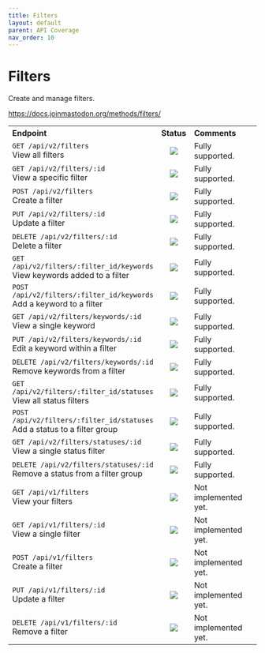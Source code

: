 ```yaml
---
title: Filters
layout: default
parent: API Coverage
nav_order: 10
---
```


# Filters

Create and manage filters.

<a href="https://docs.joinmastodon.org/methods/filters/" target="_blank">https://docs.joinmastodon.org/methods/filters/</a>

<table style="width:100%;table-layout:fixed;">
  <tr>
    <th style="width:45%;text-align:left;">Endpoint</th>
    <th style="width:10%;text-align:center;">Status</th>
    <th style="width:45%;text-align:left;">Comments</th>
  </tr>
  <tr>
    <td style="width:45%;text-align:left;"><code>GET /api/v2/filters</code><br>View all filters</td>
    <td style="width:10%;text-align:center;"><img src="/assets/green16.png"></td>
    <td style="width:45%;text-align:left;">Fully supported.</td>
  </tr>
  <tr>
    <td style="width:45%;text-align:left;"><code>GET /api/v2/filters/:id</code><br>View a specific filter</td>
    <td style="width:10%;text-align:center;"><img src="/assets/green16.png"></td>
    <td style="width:45%;text-align:left;">Fully supported.</td>
  </tr>
  <tr>
    <td style="width:45%;text-align:left;"><code>POST /api/v2/filters</code><br>Create a filter</td>
    <td style="width:10%;text-align:center;"><img src="/assets/green16.png"></td>
    <td style="width:45%;text-align:left;">Fully supported.</td>
  </tr>
  <tr>
    <td style="width:45%;text-align:left;"><code>PUT /api/v2/filters/:id</code><br>Update a filter</td>
    <td style="width:10%;text-align:center;"><img src="/assets/green16.png"></td>
    <td style="width:45%;text-align:left;">Fully supported.</td>
  </tr>
  <tr>
    <td style="width:45%;text-align:left;"><code>DELETE /api/v2/filters/:id</code><br>Delete a filter</td>
    <td style="width:10%;text-align:center;"><img src="/assets/green16.png"></td>
    <td style="width:45%;text-align:left;">Fully supported.</td>
  </tr>
  <tr>
    <td style="width:45%;text-align:left;"><code>GET /api/v2/filters/:filter_id/keywords</code><br>View keywords added to a filter</td>
    <td style="width:10%;text-align:center;"><img src="/assets/green16.png"></td>
    <td style="width:45%;text-align:left;">Fully supported.</td>
  </tr>
  <tr>
    <td style="width:45%;text-align:left;"><code>POST /api/v2/filters/:filter_id/keywords</code><br>Add a keyword to a filter</td>
    <td style="width:10%;text-align:center;"><img src="/assets/green16.png"></td>
    <td style="width:45%;text-align:left;">Fully supported.</td>
  </tr>
  <tr>
    <td style="width:45%;text-align:left;"><code>GET /api/v2/filters/keywords/:id</code><br>View a single keyword</td>
    <td style="width:10%;text-align:center;"><img src="/assets/green16.png"></td>
    <td style="width:45%;text-align:left;">Fully supported.</td>
  </tr>
  <tr>
    <td style="width:45%;text-align:left;"><code>PUT /api/v2/filters/keywords/:id</code><br>Edit a keyword within a filter</td>
    <td style="width:10%;text-align:center;"><img src="/assets/green16.png"></td>
    <td style="width:45%;text-align:left;">Fully supported.</td>
  </tr>
  <tr>
    <td style="width:45%;text-align:left;"><code>DELETE /api/v2/filters/keywords/:id</code><br>Remove keywords from a filter</td>
    <td style="width:10%;text-align:center;"><img src="/assets/green16.png"></td>
    <td style="width:45%;text-align:left;">Fully supported.</td>
  </tr>
  <tr>
    <td style="width:45%;text-align:left;"><code>GET /api/v2/filters/:filter_id/statuses</code><br>View all status filters</td>
    <td style="width:10%;text-align:center;"><img src="/assets/green16.png"></td>
    <td style="width:45%;text-align:left;">Fully supported.</td>
  </tr>
  <tr>
    <td style="width:45%;text-align:left;"><code>POST /api/v2/filters/:filter_id/statuses</code><br>Add a status to a filter group</td>
    <td style="width:10%;text-align:center;"><img src="/assets/green16.png"></td>
    <td style="width:45%;text-align:left;">Fully supported.</td>
  </tr>
  <tr>
    <td style="width:45%;text-align:left;"><code>GET /api/v2/filters/statuses/:id</code><br>View a single status filter</td>
    <td style="width:10%;text-align:center;"><img src="/assets/green16.png"></td>
    <td style="width:45%;text-align:left;">Fully supported.</td>
  </tr>
  <tr>
    <td style="width:45%;text-align:left;"><code>DELETE /api/v2/filters/statuses/:id</code><br>Remove a status from a filter group</td>
    <td style="width:10%;text-align:center;"><img src="/assets/green16.png"></td>
    <td style="width:45%;text-align:left;">Fully supported.</td>
  </tr>
  <tr>
    <td style="width:45%;text-align:left;"><code>GET /api/v1/filters</code><br>View your filters</td>
    <td style="width:10%;text-align:center;"><img src="/assets/red16.png"></td>
    <td style="width:45%;text-align:left;">Not implemented yet.</td>
  </tr>
  <tr>
    <td style="width:45%;text-align:left;"><code>GET /api/v1/filters/:id</code><br>View a single filter</td>
    <td style="width:10%;text-align:center;"><img src="/assets/red16.png"></td>
    <td style="width:45%;text-align:left;">Not implemented yet.</td>
  </tr>
  <tr>
    <td style="width:45%;text-align:left;"><code>POST /api/v1/filters</code><br>Create a filter</td>
    <td style="width:10%;text-align:center;"><img src="/assets/red16.png"></td>
    <td style="width:45%;text-align:left;">Not implemented yet.</td>
  </tr>
  <tr>
    <td style="width:45%;text-align:left;"><code>PUT /api/v1/filters/:id</code><br>Update a filter</td>
    <td style="width:10%;text-align:center;"><img src="/assets/red16.png"></td>
    <td style="width:45%;text-align:left;">Not implemented yet.</td>
  </tr>
  <tr>
    <td style="width:45%;text-align:left;"><code>DELETE /api/v1/filters/:id</code><br>Remove a filter</td>
    <td style="width:10%;text-align:center;"><img src="/assets/red16.png"></td>
    <td style="width:45%;text-align:left;">Not implemented yet.</td>
  </tr>
</table>
